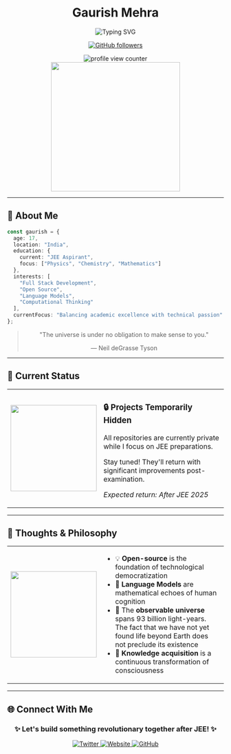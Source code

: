 <div align="center">
  
  # Gaurish Mehra
  
  <p>
    <img align="center" src="https://readme-typing-svg.herokuapp.com?font=Fira+Code&size=24&duration=3000&pause=1000&color=FF69B4&center=true&vCenter=true&width=500&lines=Full+Stack+Developer;JEE+Aspirant;Open+Source+Enthusiast;Computational+Thinking;Problem+Solver" alt="Typing SVG" />
  </p>

  <a href="https://github.com/gaurishmehra"><img src="https://img.shields.io/github/followers/gaurishmehra?label=Follow&style=social" alt="GitHub followers"></a>
  
  <!-- Profile View Counter -->
  <img src="https://komarev.com/ghpvc/?username=gaurishmehra&color=blueviolet&style=flat-square&label=PROFILE+VIEWS" alt="profile view counter"/>
  
  <br/>
  
  <img src="https://media.giphy.com/media/L1R1tvI9svkIWwpVYr/giphy.gif" width="300"/>
</div>

---

## 💫 About Me

```typescript
const gaurish = {
  age: 17,
  location: "India",
  education: {
    current: "JEE Aspirant",
    focus: ["Physics", "Chemistry", "Mathematics"]
  },
  interests: [
    "Full Stack Development", 
    "Open Source", 
    "Language Models", 
    "Computational Thinking"
  ],
  currentFocus: "Balancing academic excellence with technical passion"
};
```

<div align="center">
  <blockquote>
    <p>"The universe is under no obligation to make sense to you."</p>
    <footer>— Neil deGrasse Tyson</footer>
  </blockquote>
</div>

---

## 🚨 Current Status 

<div align="center">
  <table>
    <tr>
      <td>
        <img src="https://media.giphy.com/media/W3klTgJuKy5vymEoe7/giphy.gif" width="200" height="200"/>
      </td>
      <td>
        <h3>🔒 Projects Temporarily Hidden</h3>
        <p>All repositories are currently private while I focus on JEE preparations.</p>
        <p>Stay tuned! They'll return with significant improvements post-examination.</p>
        <p><i>Expected return: After JEE 2025</i></p>
      </td>
    </tr>
  </table>
</div>

---

## 🧠 Thoughts & Philosophy

<table align="center">
  <tr>
    <td>
      <img align="center" src="https://media.giphy.com/media/l46Cy1rHbQ92uuLXa/giphy.gif" width="200"/>
    </td>
    <td>
      <ul>
        <li>💡 <b>Open-source</b> is the foundation of technological democratization</li>
        <li>🤖 <b>Language Models</b> are mathematical echoes of human cognition</li>
        <li>🌌 The <b>observable universe</b> spans 93 billion light-years. The fact that we have not yet found life beyond Earth does not preclude its existence</li>
        <li>🔄 <b>Knowledge acquisition</b> is a continuous transformation of consciousness</li>
      </ul>
    </td>
  </tr>
</table>

---


## 🌐 Connect With Me

<div align="center">
    <h3>✨ Let's build something revolutionary together after JEE! ✨</h3>
  <a href="https://twitter.com/GaurishMehra" target="_blank">
    <img src="https://img.shields.io/badge/Twitter-1DA1F2?style=for-the-badge&logo=twitter&logoColor=white" alt="Twitter"/>
  </a>
  <a href="https://gaurish.one" target="_blank">
    <img src="https://img.shields.io/badge/Website-4B0082?style=for-the-badge&logo=safari&logoColor=white" alt="Website"/>
  </a>
  <a href="https://github.com/gaurishmehra" target="_blank">
    <img src="https://img.shields.io/badge/GitHub-100000?style=for-the-badge&logo=github&logoColor=white" alt="GitHub"/>
  </a>
</div>
